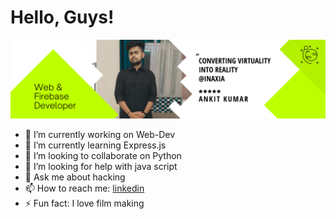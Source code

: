 
# Hello, Guys! <img src="https://raw.githubusercontent.com/MartinHeinz/MartinHeinz/master/wave.gif" height="5px"  width="5px">
![](2.png)


- 🔭 I’m currently working on Web-Dev
- 🌱 I’m currently learning Express.js
- 👯 I’m looking to collaborate on Python
- 🤔 I’m looking for help with java script
- 💬 Ask me about hacking
- 📫 How to reach me: [linkedin](www.linkedin.com/in/ankitkumarvaid)
- ⚡ Fun fact: I love film making 
